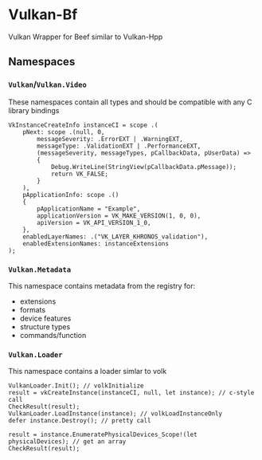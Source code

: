 # Vulkan-Bf
Vulkan Wrapper for Beef similar to Vulkan-Hpp

## Namespaces
### `Vulkan`/`Vulkan.Video`
These namespaces contain all types and should be compatible with any C library bindings
```beef
VkInstanceCreateInfo instanceCI = scope .(
    pNext: scope .(null, 0,
        messageSeverity: .ErrorEXT | .WarningEXT,
        messageType: .ValidationEXT | .PerformanceEXT,
        (messageSeverity, messageTypes, pCallbackData, pUserData) =>
        {
            Debug.WriteLine(StringView(pCallbackData.pMessage));
            return VK_FALSE;
        }
    ),
    pApplicationInfo: scope .()
    {
        pApplicationName = "Example",
        applicationVersion = VK_MAKE_VERSION(1, 0, 0),
        apiVersion = VK_API_VERSION_1_0,
    },
    enabledLayerNames: .("VK_LAYER_KHRONOS_validation"),
    enabledExtensionNames: instanceExtensions
);
```

### `Vulkan.Metadata`
This namespace contains metadata from the registry for:
- extensions
- formats
- device features
- structure types
- commands/function

### `Vulkan.Loader`
This namespace contains a loader simlar to volk 
```beef
VulkanLoader.Init(); // volkInitialize
result = vkCreateInstance(instanceCI, null, let instance); // c-style call
CheckResult(result);
VulkanLoader.LoadInstance(instance); // volkLoadInstanceOnly
defer instance.Destroy(); // pretty call

result = instance.EnumeratePhysicalDevices_Scope!(let physicalDevices); // get an array
CheckResult(result);
```
